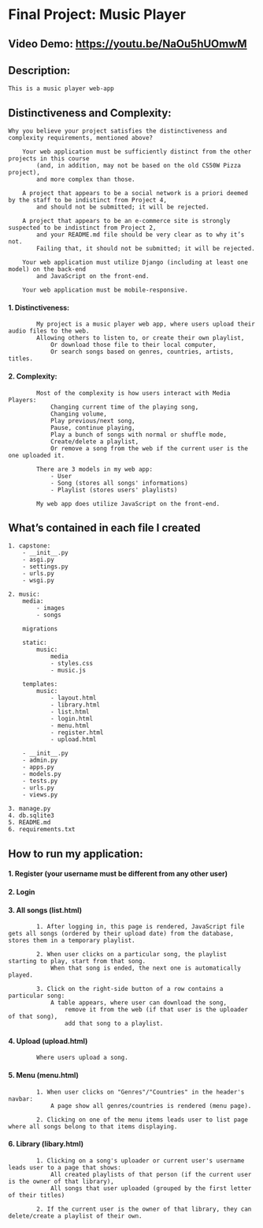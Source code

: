 # Final Project: Music Player



## Video Demo:  <https://youtu.be/NaOu5hUOmwM>



## Description: 
    This is a music player web-app



## Distinctiveness and Complexity: 
    Why you believe your project satisfies the distinctiveness and complexity requirements, mentioned above?

        Your web application must be sufficiently distinct from the other projects in this course 
            (and, in addition, may not be based on the old CS50W Pizza project), 
            and more complex than those.

        A project that appears to be a social network is a priori deemed by the staff to be indistinct from Project 4, 
            and should not be submitted; it will be rejected.

        A project that appears to be an e-commerce site is strongly suspected to be indistinct from Project 2, 
            and your README.md file should be very clear as to why it’s not. 
            Failing that, it should not be submitted; it will be rejected.

        Your web application must utilize Django (including at least one model) on the back-end 
            and JavaScript on the front-end.

        Your web application must be mobile-responsive.


####    1. Distinctiveness:
            My project is a music player web app, where users upload their audio files to the web. 
            Allowing others to listen to, or create their own playlist, 
                Or download those file to their local computer, 
                Or search songs based on genres, countries, artists, titles.

####    2. Complexity:
            Most of the complexity is how users interact with Media Players: 
                Changing current time of the playing song, 
                Changing volume, 
                Play previous/next song, 
                Pause, continue playing, 
                Play a bunch of songs with normal or shuffle mode, 
                Create/delete a playlist, 
                Or remove a song from the web if the current user is the one uploaded it.

            There are 3 models in my web app:
                - User 
                - Song (stores all songs' informations)
                - Playlist (stores users' playlists)

            My web app does utilize JavaScript on the front-end.



## What’s contained in each file I created
    1. capstone:
        - __init__.py
        - asgi.py
        - settings.py
        - urls.py
        - wsgi.py
    
    2. music:
        media: 
            - images
            - songs 

        migrations

        static:
            music:
                media
                - styles.css
                - music.js

        templates:
            music: 
                - layout.html
                - library.html
                - list.html
                - login.html
                - menu.html
                - register.html
                - upload.html

        - __init__.py
        - admin.py
        - apps.py
        - models.py
        - tests.py
        - urls.py
        - views.py

    3. manage.py
    4. db.sqlite3
    5. README.md
    6. requirements.txt



##  How to run my application:

####    1. Register (your username must be different from any other user)

####    2. Login

####    3. All songs (list.html)
            1. After logging in, this page is rendered, JavaScript file gets all songs (ordered by their upload date) from the database, stores them in a temporary playlist.

            2. When user clicks on a particular song, the playlist starting to play, start from that song. 
                When that song is ended, the next one is automatically played.

            3. Click on the right-side button of a row contains a particular song: 
                A table appears, where user can download the song, 
                    remove it from the web (if that user is the uploader of that song), 
                    add that song to a playlist.


####    4. Upload (upload.html)
            Where users upload a song.


####    5. Menu (menu.html)
            1. When user clicks on "Genres"/"Countries" in the header's navbar: 
                A page show all genres/countries is rendered (menu page). 

            2. Clicking on one of the menu items leads user to list page where all songs belong to that items displaying.


####    6. Library (libary.html)
            1. Clicking on a song's uploader or current user's username leads user to a page that shows:
                All created playlists of that person (if the current user is the owner of that library), 
                All songs that user uploaded (grouped by the first letter of their titles)

            2. If the current user is the owner of that library, they can delete/create a playlist of their own.
